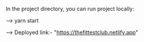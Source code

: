 In the project directory, you can run project locally:

-->  yarn start

--> Deployed link:- "https://thefittestclub.netlify.app"